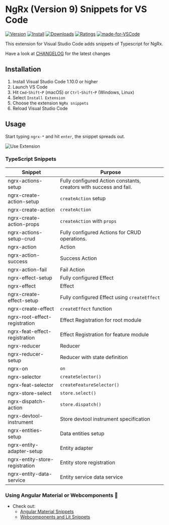 # NgRx (Version 9) Snippets for VS Code

[![Version](https://vsmarketplacebadge.apphb.com/version/hardikpthv.NgRxSnippets.svg)](https://marketplace.visualstudio.com/items?itemName=hardikpthv.NgRxSnippets)
[![Install](https://vsmarketplacebadge.apphb.com/installs-short/hardikpthv.NgRxSnippets.svg)](https://marketplace.visualstudio.com/items?itemName=hardikpthv.NgRxSnippets)
[![Downloads](https://vsmarketplacebadge.apphb.com/downloads-short/hardikpthv.NgRxSnippets.svg)](https://marketplace.visualstudio.com/items?itemName=hardikpthv.NgRxSnippets)
[![Ratings](https://vsmarketplacebadge.apphb.com/rating-short/hardikpthv.NgRxSnippets.svg)](https://marketplace.visualstudio.com/items?itemName=hardikpthv.NgRxSnippets)
[![made-for-VSCode](https://img.shields.io/badge/Made%20for-VSCode-1f425f.svg)](https://code.visualstudio.com/)

This extension for Visual Studio Code adds snippets of Typescript for NgRx.

Have a look at [CHANGELOG](CHANGELOG.md) for the latest changes

## Installation

1.  Install Visual Studio Code 1.10.0 or higher
1.  Launch VS Code
1.  Hit `Cmd`-`Shift`-`P` (macOS) or `Ctrl`-`Shift`-`P` (Windows, Linux)
1.  Select `Install Extension`
1.  Choose the extension `NgRx snippets`
1.  Reload Visual Studio Code

## Usage

Start typing `ngrx-*` and hit `enter`, the snippet spreads out.

![Use Extension](images/usage.gif)

### TypeScript Snippets

| Snippet                        | Purpose                                                            |
| ------------------------------ | ------------------------------------------------------------------ |
| ngrx-actions-setup             | Fully configured Action constants, creators with success and fail. |
| ngrx-create-action-setup       | `createAction` setup                                               |
| ngrx-create-action             | `createAction`                                                     |
| ngrx-create-action-props       | `createAction` with `props`                                        |
| ngrx-actions-setup-crud        | Fully configured Actions for CRUD operations.                      |
| ngrx-action                    | Action                                                             |
| ngrx-action-success            | Success Action                                                     |
| ngrx-action-fail               | Fail Action                                                        |
| ngrx-effect-setup              | Fully configured Effect                                            |
| ngrx-effect                    | Effect                                                             |
| ngrx-create-effect-setup       | Fully configured Effect using `createEffect`                       |
| ngrx-create-effect             | `createEffect` function                                            |
| ngrx-root-effect-registration  | Effect Registration for root module                                |
| ngrx-feat-effect-registration  | Effect Registration for feature module                             |
| ngrx-reducer                   | Reducer                                                            |
| ngrx-reducer-setup             | Reducer with state definition                                      |
| ngrx-on                        | `on`                                                               |
| ngrx-selector                  | `createSelector()`                                                 |
| ngrx-feat-selector             | `createFeatureSelector()`                                          |
| ngrx-store-select              | `store.select()`                                                   |
| ngrx-dispatch-action           | `store.dispatch()`                                                 |
| ngrx-devtool-instrument        | Store devtool instrument specification                             |
| ngrx-entities-setup            | Data entities setup                                                |
| ngrx-entity-adapter-setup      | Entity adapter                                                     |
| ngrx-entity-store-registration | Entity store registration                                          |
| ngrx-entity-data-service       | Entity service data service                                        |

### Using Angular Material or Webcomponents 🤔

- Check out:
  - [Angular Material Snippets](https://bit.ly/ng-material-vscode)
  - [Webcomponents and Lit Snippets](https://bit.ly/lit-vscode)
